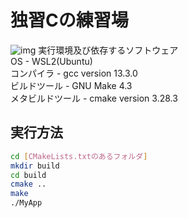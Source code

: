 #  独習Cの練習場
![img](https://imgur.com/a/jJRYNHF)
実行環境及び依存するソフトウェア  
OS - WSL2(Ubuntu)  
コンパイラ - gcc version 13.3.0   
ビルドツール - GNU Make 4.3  
メタビルドツール - cmake version 3.28.3  

## 実行方法
```bash
cd [CMakeLists.txtのあるフォルダ]
mkdir build
cd build
cmake ..
make
./MyApp
```
